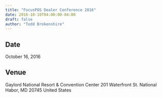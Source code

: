 ```yaml
---
title: "FocusPOS Dealer Conference 2016"
date: 2016-10-10T04:00:00-04:00
draft: false
author: "Todd Brokenshire"
---
```


## Date ##

October 16, 2016

## Venue ##

Gaylord National Resort & Convention Center
201 Waterfront St. 
National Habor, MD 20745 United States